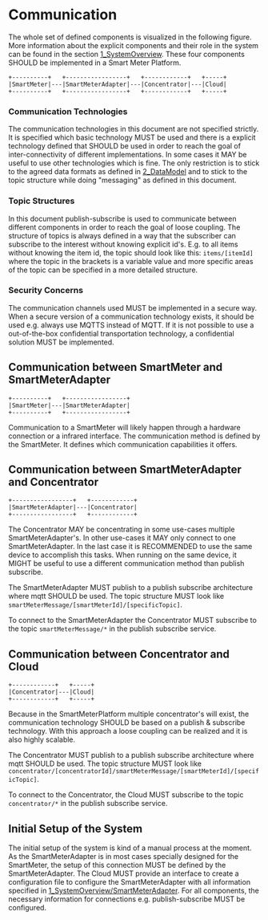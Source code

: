 # Communication

The whole set of defined components is visualized in the following figure. More information about the explicit components and their role in the system can be found in the section [1_SystemOverview](./../1_SystemOverview/README.md). These four components SHOULD be implemented in a Smart Meter Platform.

    +----------+   +-----------------+   +------------+   +-----+
    |SmartMeter|---|SmartMeterAdapter|---|Concentrator|---|Cloud|
    +----------+   +-----------------+   +------------+   +-----+

### Communication Technologies

The communication technologies in this document are not specified strictly. It is specified which basic technology MUST be used and there is a explicit technology defined that SHOULD be used in order to reach the goal of inter-connectivity of different implementations. In some cases it MAY be useful to use other technologies which is fine. The only restriction is to stick to the agreed data formats as defined in [2_DataModel](./../2_DataModel/README.md) and to stick to the topic structure while doing "messaging" as defined in this document.

### Topic Structures

In this document publish-subscribe is used to communicate between different components in order to reach the goal of loose coupling. The structure of topics is always defined in a way that the subscriber can subscribe to the interest without knowing explicit id's. E.g. to all items without knowing the item id, the topic should look like this: `items/[itemId]` where the topic in the brackets is a variable value and more specific areas of the topic can be specified in a more detailed structure.

### Security Concerns

The communication channels used MUST be implemented in a secure way. When a secure version of a communication technology exists, it should be used e.g. always use MQTTS instead of MQTT. If it is not possible to use a out-of-the-box confidential transportation technology, a confidential solution MUST be implemented.

## Communication between SmartMeter and SmartMeterAdapter

    +----------+   +-----------------+
    |SmartMeter|---|SmartMeterAdapter|
    +----------+   +-----------------+

Communication to a SmartMeter will likely happen through a hardware connection or a infrared interface. The communication method is defined by the SmartMeter. It defines which communication capabilities it offers.

## Communication between SmartMeterAdapter and Concentrator

    +-----------------+   +------------+
    |SmartMeterAdapter|---|Concentrator|
    +-----------------+   +------------+

The Concentrator MAY be concentrating in some use-cases multiple SmartMeterAdapter's. In other use-cases it MAY only connect to one SmartMeterAdapter. In the last case it is RECOMMENDED to use the same device to accomplish this tasks. When running on the same device, it MIGHT be useful to use a different communication method than publish subscribe.

The SmartMeterAdapter MUST publish to a publish subscribe architecture where mqtt SHOULD be used. The topic structure MUST look like `smartMeterMessage/[smartMeterId]/[specificTopic]`.

To connect to the SmartMeterAdapter the Concentrator MUST subscribe to the topic `smartMeterMessage/*` in the publish subscribe service.

## Communication between Concentrator and Cloud

    +------------+   +-----+
    |Concentrator|---|Cloud|
    +------------+   +-----+

Because in the SmartMeterPlatform multiple concentrator's will exist, the communication technology SHOULD be based on a publish & subscribe technology. With this approach a loose coupling can be realized and it is also highly scalable.

The Concentrator MUST publish to a publish subscribe architecture where mqtt SHOULD be used. The topic structure MUST look like `concentrator/[concentratorId]/smartMeterMessage/[smartMeterId]/[specificTopic]`.

To connect to the Concentrator, the Cloud MUST subscribe to the topic `concentrator/*` in the publish subscribe service.

## Initial Setup of the System

The initial setup of the system is kind of a manual process at the moment. As the SmartMeterAdapter is in most cases specially designed for the SmartMeter, the setup of this connection MUST be defined by the SmartMeterAdapter. The Cloud MUST provide an interface to create a configuration file to configure the SmartMeterAdapter with all information specified in [1_SystemOverview/SmartMeterAdapter](./../1_SystemOverview/SmartMeterAdapter.md). For all components, the necessary information for connections e.g. publish-subscribe MUST be configured.
